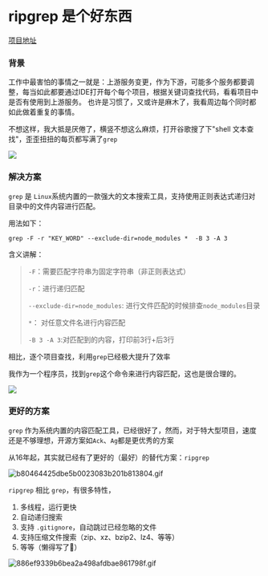 # ripgrep 是个好东西

[项目地址](https://github.com/BurntSushi/ripgrep)


### 背景

工作中最害怕的事情之一就是：上游服务变更，作为下游，可能多个服务都要调整，每当如此都要通过IDE打开每个每个项目，根据关键词查找代码，看看项目中是否有使用到上游服务。
也许是习惯了，又或许是麻木了，我看周边每个同时都如此做着重复的事情。

不想这样，我大抵是厌倦了，横竖不想这么麻烦，打开谷歌搜了下"shell 文本查找"，歪歪扭扭的每页都写满了`grep`

![](https://1.z.wiki/images/20220204/86d986c9244442048c80c9bc46395f65.png)



### 解决方案

`grep` 是 `Linux`系统内置的一款强大的文本搜索工具，支持使用正则表达式递归对目录中的文件内容进行匹配。

用法如下：
```shell
grep -F -r "KEY_WORD" --exclude-dir=node_modules *  -B 3 -A 3
```

含义讲解：

> `-F`：需要匹配字符串为固定字符串（非正则表达式）
> 
> `-r`：进行递归匹配
> 
> `--exclude-dir=node_modules`: 进行文件匹配的时候排查`node_modules`目录
> 
> `*`： 对任意文件名进行内容匹配
> 
>  `-B 3 -A 3`:对匹配到的内容，打印前3行+后3行

相比，逐个项目查找，利用`grep`已经极大提升了效率

我作为一个程序员，找到`grep`这个命令来进行内容匹配，这也是很合理的。

![](https://2.z.wiki/images/20220204/3f713382c9d44784baea3f0252419ab9.png)


### 更好的方案

`grep` 作为系统内置的内容匹配工具，已经很好了，然而，对于特大型项目，速度还是不够理想，开源方案如`Ack`、`Ag`都是更优秀的方案

从16年起，其实就已经有了更好的（最好）的替代方案：`ripgrep`

![b80464425dbe5b0023083b201b813804.gif](https://3.z.wiki/images/20220204/530d349519f34ee1bd2b8f181f391d69.gif)

`ripgrep` 相比 `grep`，有很多特性，

1. 多线程，运行更快
2. 自动递归搜索
3. 支持 `.gitignore`，自动跳过已经忽略的文件
4. 支持压缩文件搜索（zip、xz、bzip2、lz4、等等）
5. 等等（懒得写了🤣）

![886ef9339b6bea2a498afdbae861798f.gif](https://0.z.wiki/images/20220204/40caec342a1240438ff0a2c3ae63d85d.gif)

